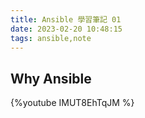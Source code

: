```yaml
---
title: Ansible 學習筆記 01
date: 2023-02-20 10:48:15
tags: ansible,note
---
```

## Why Ansible
{%youtube IMUT8EhTqJM %}